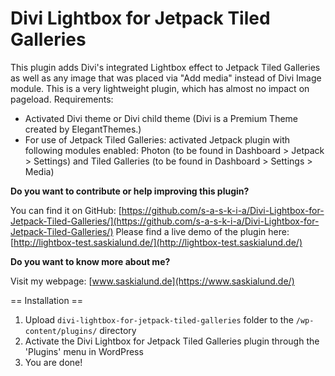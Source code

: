 Divi Lightbox for Jetpack Tiled Galleries
=========================================

This plugin adds Divi's integrated Lightbox effect to Jetpack Tiled Galleries as well as any image that was placed via "Add media" instead of Divi Image module. This is a very lightweight plugin, which has almost no impact on pageload.
Requirements:
+ Activated Divi theme or Divi child theme (Divi is a Premium Theme created by ElegantThemes.) 
+ For use of Jetpack Tiled Galleries: activated Jetpack plugin with following modules enabled: Photon (to be found in Dashboard > Jetpack > Settings) and Tiled Galleries (to be found in Dashboard > Settings > Media)

**Do you want to contribute or help improving this plugin?**

You can find it on GitHub: [https://github.com/s-a-s-k-i-a/Divi-Lightbox-for-Jetpack-Tiled-Galleries/](https://github.com/s-a-s-k-i-a/Divi-Lightbox-for-Jetpack-Tiled-Galleries/)
Please find a live demo of the plugin here: [http://lightbox-test.saskialund.de/](http://lightbox-test.saskialund.de/)

**Do you want to know more about me?**

Visit my webpage: [www.saskialund.de](https://www.saskialund.de/)

== Installation ==

1. Upload `divi-lightbox-for-jetpack-tiled-galleries` folder to the `/wp-content/plugins/` directory
2. Activate the Divi Lightbox for Jetpack Tiled Galleries plugin through the 'Plugins' menu in WordPress
3. You are done!